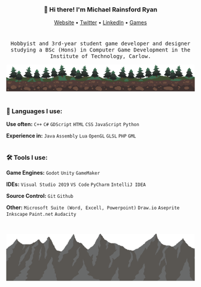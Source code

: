 <h3 align="center">👋 Hi there! I'm Michael Rainsford Ryan</h3>
<p align="center">
  <a href="https://www.michaelrryan.com">Website</a> •
  <a href="https://twitter.com/michaelrainryan">Twitter</a> •
  <a href="https://www.linkedin.com/in/michaelrainsfordryan/">LinkedIn</a> •
  <a href="https://michael-r-ryan.itch.io/">Games</a>
</p>

#

<p align="center">
  <samp>Hobbyist and 3rd-year student game developer and designer studying a BSc (Hons) in Computer Game Development in the Institute of Technology, Carlow.</samp>
</p>

![Forest Background](https://raw.githubusercontent.com/MichaelRRyan/MichaelRRyan/master/img/forest.png)

#

### 💬 Languages I use:
**Use often:** `C++` `C#` `GDScript` `HTML` `CSS` `JavaScript` `Python`

**Experience in:** `Java` `Assembly` `Lua` `OpenGL` `GLSL` `PHP` `GML`

#

### 🛠️ Tools I use:
**Game Engines:** `Godot` `Unity` `GameMaker`

**IDEs:** `Visual Studio 2019` `VS Code` `PyCharm` `IntelliJ IDEA`

**Source Control:** `Git` `Github`

**Other:** `Microsoft Suite (Word, Excell, Powerpoint)` `Draw.io` `Aseprite` `Inkscape` `Paint.net` `Audacity`

<br>

![Mountain Background](https://raw.githubusercontent.com/MichaelRRyan/MichaelRRyan/master/img/mountains.png)

<!--
**MichaelRRyan/MichaelRRyan** is a ✨ _special_ ✨ repository because its `README.md` (this file) appears on your GitHub profile.

Here are some ideas to get you started:

- 🔭 I’m currently working on ...
- 🌱 I’m currently learning ...
- 👯 I’m looking to collaborate on ...
- 🤔 I’m looking for help with ...
- 💬 Ask me about ...
- 📫 How to reach me: ...
- 😄 Pronouns: ...
- ⚡ Fun fact: ...
-->
